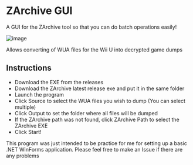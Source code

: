 # ZArchive GUI
A GUI for the ZArchive tool so that you can do batch operations easily!

![image](https://github.com/Rami-Pastrami/ZArchiveGUI/assets/25966197/a0514317-7d76-45ef-8c1e-a4eae5e412a0)

Allows converting of WUA files for the Wii U into decrypted game dumps

## Instructions
- Download the EXE from the releases
- Download the ZArchive latest release exe and put it in the same folder
- Launch the program
- Click Source to select the WUA files you wish to dump (You can select multiple)
- Click Output to set the folder where all files will be dumped
- If the ZArchive path was not found, click ZArchive Path to select the ZArchive EXE
- Click Start!

This program was just intended to be practice for me for setting up a  basic .NET WinForms application. Please feel free to make an Issue if there are any problems